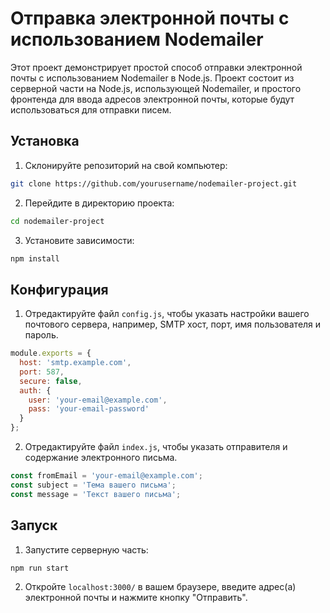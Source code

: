 

# Отправка электронной почты с использованием Nodemailer

Этот проект демонстрирует простой способ отправки электронной почты с использованием Nodemailer в Node.js. Проект состоит из серверной части на Node.js, использующей Nodemailer, и простого фронтенда для ввода адресов электронной почты, которые будут использоваться для отправки писем.

## Установка

1. Склонируйте репозиторий на свой компьютер:

```bash
git clone https://github.com/yourusername/nodemailer-project.git
```

2. Перейдите в директорию проекта:

```bash
cd nodemailer-project
```

3. Установите зависимости:

```bash
npm install
```

## Конфигурация

1. Отредактируйте файл `config.js`, чтобы указать настройки вашего почтового сервера, например, SMTP хост, порт, имя пользователя и пароль.

```javascript
module.exports = {
  host: 'smtp.example.com',
  port: 587,
  secure: false,
  auth: {
    user: 'your-email@example.com',
    pass: 'your-email-password'
  }
};
```

2. Отредактируйте файл `index.js`, чтобы указать отправителя и содержание электронного письма.

```javascript
const fromEmail = 'your-email@example.com';
const subject = 'Тема вашего письма';
const message = 'Текст вашего письма';
```

## Запуск

1. Запустите серверную часть:

```bash
npm run start
```

2. Откройте  `localhost:3000/` в вашем браузере, введите адрес(а) электронной почты и нажмите кнопку "Отправить".

